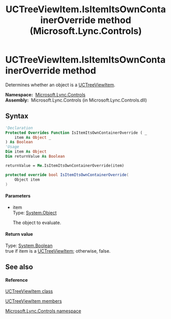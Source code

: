﻿---
title: UCTreeViewItem.IsItemItsOwnContainerOverride method  (Microsoft.Lync.Controls)
TOCTitle: 'IsItemItsOwnContainerOverride method '
ms:assetid: M:Microsoft.Lync.Controls.UCTreeViewItem.IsItemItsOwnContainerOverride(System.Object)_DI_3_UC_OCS14MrefLyncWPF
ms:mtpsurl: https://msdn.microsoft.com/en-us/library/microsoft.lync.controls.uctreeviewitem.isitemitsowncontaineroverride(v=office.15)
ms:contentKeyID: 48591713
ms.date: 07/28/2014
mtps_version: v=office.15
f1_keywords:
- Microsoft.Lync.Controls.UCTreeViewItem.IsItemItsOwnContainerOverride
dev_langs:
- CSharp
- JScript
- VB
- other
---

# UCTreeViewItem.IsItemItsOwnContainerOverride method

Determines whether an object is a [UCTreeViewItem](uctreeviewitem-class-microsoft-lync-controls_1.md).

**Namespace:**  [Microsoft.Lync.Controls](microsoft-lync-controls-namespace_1.md)  
**Assembly:**  Microsoft.Lync.Controls (in Microsoft.Lync.Controls.dll)

## Syntax

``` vb
'Declaration
Protected Overrides Function IsItemItsOwnContainerOverride ( _
    item As Object _
) As Boolean
'Usage
Dim item As Object
Dim returnValue As Boolean

returnValue = Me.IsItemItsOwnContainerOverride(item)
```

``` csharp
protected override bool IsItemItsOwnContainerOverride(
    Object item
)
```

#### Parameters

  - item  
    Type: [System.Object](http://msdn2.microsoft.com/en-us/library/e5kfa45b)  
    
    The object to evaluate.

#### Return value

Type: [System.Boolean](http://msdn2.microsoft.com/en-us/library/a28wyd50)  
true if item is a [UCTreeViewItem](uctreeviewitem-class-microsoft-lync-controls_1.md); otherwise, false.  

## See also

#### Reference

[UCTreeViewItem class](uctreeviewitem-class-microsoft-lync-controls_1.md)

[UCTreeViewItem members](uctreeviewitem-members-microsoft-lync-controls_1.md)

[Microsoft.Lync.Controls namespace](microsoft-lync-controls-namespace_1.md)

